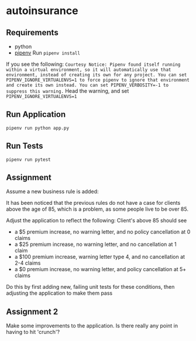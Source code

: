 # autoinsurance

## Requirements
* python
* [pipenv](https://pipenv.kennethreitz.org/en/latest/install/#installing-pipenv)
Run `pipenv install`

If you see the following:
```Courtesy Notice: Pipenv found itself running within a virtual environment, so it will automatically use that environment, instead of creating its own for any project. You can set PIPENV_IGNORE_VIRTUALENVS=1 to force pipenv to ignore that environment and create its own instead. You can set PIPENV_VERBOSITY=-1 to suppress this warning.```
Head the warning, and set `PIPENV_IGNORE_VIRTUALENVS=1`

## Run Application
```pipenv run python app.py```

## Run Tests
```pipenv run pytest```

## Assignment
Assume a new business rule is added: 

It has been noticed that the previous rules do not have a case for clients above the age of 85, which is a problem, as some people live to be over 85.

Adjust the application to reflect the following:
Client's above 85 should see 
- a $5 premium increase, no warning letter, and no policy cancellation at 0 claims
- a $25 premium increase, no warning letter, and no cancellation at 1 claim
- a $100 premium increase, warning letter type 4, and no cancellation at 2-4 claims
- a $0 premium increase, no warning letter, and policy cancellation at 5+ claims

Do this by first adding new, failing unit tests for these conditions, then adjusting the application to make them pass

## Assignment 2
Make some improvements to the application. Is there really any point in having to hit 'crunch'?
